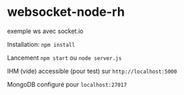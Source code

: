 # websocket-node-rh
exemple ws avec socket.io


Installation:
`npm install`

Lancement
`npm start` ou `node server.js`

IHM (vide) accessible (pour test) sur `http://localhost:5000`

MongoDB configuré pour `localhost:27017`
